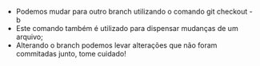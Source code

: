 * Podemos mudar para outro branch utilizando o comando git checkout -b
* Este comando também é utilizado para dispensar mudanças de um arquivo;
* Alterando o branch podemos levar alterações que não foram commitadas junto, tome cuidado!